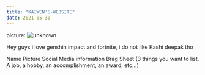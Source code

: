```yaml
---
title: "KAIWEN'S-WEBSITE"
date: 2021-05-30
---
```

picture: ![unknown](https://user-images.githubusercontent.com/66809646/84462770-dbde8f80-ac3d-11ea-9a69-43a0aa8d0e05.png)

Hey guys i love genshin impact and fortnite, i do not like Kashi deepak tho

Name 
Picture
Social Media information
Brag Sheet (3 things you want to list.  A job, a hobby, an accomplishment, an award, etc...)
